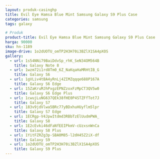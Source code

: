 ```yaml
---
layout: produk-casinghp
title: Evil Eye Hamsa Blue Mint Samsung Galaxy S9 Plus Case
categories: samsung
tags: galaxy

# Produk
product-title: Evil Eye Hamsa Blue Mint Samsung Galaxy S9 Plus Case
harga: 90000
sku: hn-1189
image-drive: 1o2dUOTU_omTP2H3H70i3BZlX1SA4pXOS
gallery:
  - url: 1s54NNi79BaiDdvSp_rhK_SeN34OM564B
    title: Galaxy Note 8
  - url: 1wzm72i1rd8Tm0_6Z_NaKqaHaMRHtIB_G
    title: Galaxy S6
  - url: 1gVLiv4tBA4yRnLj4ZIMZqqqe688P167A
    title: Galaxy S6 Edge
  - url: 15ZaKruMJhPxgzEPNZzoxFzMpCT3QV5w0
    title: Galaxy S6 Edge Plus
  - url: 1cwujLuNG637QEk38fHE0P4STZFfTot7J
    title: Galaxy S7
  - url: 183v9jdVlwa5BRc77yBDxhuHUyflm5lpr
    title: Galaxy S7 Edge
  - url: 1ECRgp-V4JpwItdmd3RBbTzElUudmPWA_
    title: Galaxy S8
  - url: 1E2cEvki46dFaNfEEIPkmV-cUzxsnWnCa
    title: Galaxy S8 Plus
  - url: 1YitFZRZg3p-SBA0M85-l2dH45Z2iX-df
    title: Galaxy S9
  - url: 1o2dUOTU_omTP2H3H70i3BZlX1SA4pXOS
    title: Galaxy S9 Plus
---
```


